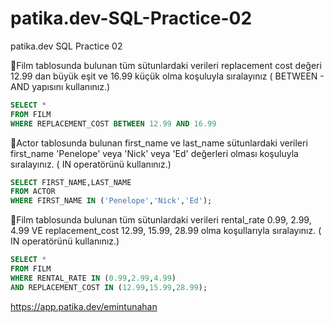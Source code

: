 # patika.dev-SQL-Practice-02
patika.dev SQL Practice 02

🔸Film tablosunda bulunan tüm sütunlardaki verileri replacement cost değeri 12.99 dan büyük eşit ve 16.99 küçük olma koşuluyla sıralayınız ( BETWEEN - AND yapısını kullanınız.)

``` sql
SELECT *
FROM FILM
WHERE REPLACEMENT_COST BETWEEN 12.99 AND 16.99

```
🔸Actor tablosunda bulunan first_name ve last_name sütunlardaki verileri first_name 'Penelope' veya 'Nick' veya 'Ed' değerleri olması koşuluyla sıralayınız. ( IN operatörünü kullanınız.)

``` sql
SELECT FIRST_NAME,LAST_NAME
FROM ACTOR
WHERE FIRST_NAME IN ('Penelope','Nick','Ed');

```

🔸Film tablosunda bulunan tüm sütunlardaki verileri rental_rate 0.99, 2.99, 4.99 VE replacement_cost 12.99, 15.99, 28.99 olma koşullarıyla sıralayınız. ( IN operatörünü kullanınız.)

``` sql
SELECT *
FROM FILM
WHERE RENTAL_RATE IN (0.99,2.99,4.99) 
AND REPLACEMENT_COST IN (12.99,15.99,28.99);

```
https://app.patika.dev/emintunahan
